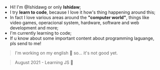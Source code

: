 - Hi! I'm @Ishidawg or only **Ishidaw**;
- I try **learn to code**, because I love it how's thing happening around this;
- In fact I love various areas around the **"computer world"**, things like video games, operacional system, hardware, software and web development and more;
- I'm currently learning to code;
- If u know about some important content about programming laguange, pls send to me!

> I'm working on my english :closed_book: so... it's not good yet.

> August 2021 - Learning JS 📜


<!---
Ishidawg/Ishidawg is a ✨ special ✨ repository because its `README.md` (this file) appears on your GitHub profile.
You can click the Preview link to take a look at your changes.
--->
